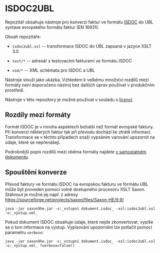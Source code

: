 # ISDOC2UBL

Repozitář obsahuje nástroje pro konverzi faktur ve formátu
[ISDOC](http://www.isdoc.cz/6.0.1/readme-cs.html) do UBL syntaxe
evropského formátu faktur (EN 16931).

Obsah repozitáře:

* `isdoc2ubl.xsl` -- transformace ISDOC do UBL zapsaná v jazyce
  XSLT 3.0

* `test/*` -- adresář s testovacími fakturami ve formátu ISDOC

* `xsd/*` -- XML schémata pro ISDOC a UBL

Nástroje slouží jako ukázka. Vzhledem k velkému množství rozdílů mezi formáty není doporučeno nástroj bez dalších úprav používat v produkčním prostředí.

Nástroje v této repozitory je možné používat v souladu s [licencí](LICENSE).

## Rozdíly mezi formáty

Formát ISDOC je v mnoha aspektech bohatší než formát evropské
faktury. Při konverzi některých faktur tak při převodu dochází ke
ztrátě informací. Transformace se v těchto případech snaží vypsáním
varování upozornit na údaje, které se nepřenášejí.

Podrobnější popis rozdílů mezi oběma formáty najdete [v samostatném dokumentu](ISDOCvsUBL.md).

## Spouštění konverze

Převod faktury ve formátu ISDOC na evropskou fakturu ve formátu UBL
může být proveden pomocí volně dostupného procesoru XSLT
Saxon. Stáhnout je možné jej např. z adresy
https://sourceforge.net/projects/saxon/files/Saxon-HE/9.9/

````
java -jar saxon9he.jar -s:_vstupní dokument.isdoc_ -xsl:isdoc2ubl.xsl -o:_výstup.xml_
````

Pokud dokument ISDOC obsahuje údaje, které nejde zkonvertovat, vypíše
se o tom informace na výstup. Vypisování upozornění lze potlačit
pomocí parametru `verbose`:

````
java -jar saxon9he.jar -s:_vstupní dokument.isdoc_ -xsl:isdoc2ubl.xsl -o:_výstup.xml_ ?verbose=false()
````



